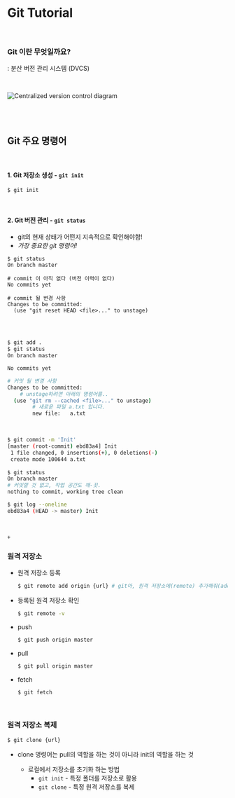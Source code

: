 # Git Tutorial

<br>

### Git 이란 무엇일까요?

: 분산 버전 관리 시스템 (DVCS)

<br>

![Centralized version control diagram](https://git-scm.com/book/en/v2/images/centralized.png)

<br>

<br>

## Git 주요 명령어

<br>

#### 1. Git 저장소 생성 -  `git init`

```shell
$ git init
```

<br>

#### 2. Git 버전 관리 -  `git status`

- git의 현재 상태가 어떤지 지속적으로 확인해야함!
- *가장 중요한 git 명령어!*

```shell
$ git status
On branch master

# commit 이 아직 없다 (버전 이력이 없다)
No commits yet

# commit 될 변경 사항
Changes to be committed:
  (use "git reset HEAD <file>..." to unstage)


```

<br>

```bash
$ git add .
$ git status
On branch master

No commits yet

# 커밋 될 변경 사항
Changes to be committed:
	# unstage하려면 아래의 명령어를..
  (use "git rm --cached <file>..." to unstage)
        # 새로운 파일 a.txt 입니다.
        new file:   a.txt
```

<br>

```bash
$ git commit -m 'Init'
[master (root-commit) ebd83a4] Init
 1 file changed, 0 insertions(+), 0 deletions(-)
 create mode 100644 a.txt
 
$ git status
On branch master
# 커밋할 것 없고, 작업 공간도 깨-끗.
nothing to commit, working tree clean

$ git log --oneline
ebd83a4 (HEAD -> master) Init
```

<br>



`+`

### 원격 저장소

* 원격 저장소 등록


  ```bash
  $ git remote add origin {url} # git아, 원격 저장소에(remote) 추가해줘(add) origin이라는 이름으로 url을
  ```
* 등록된 원격 저장소 확인

  ```bash
  $ git remote -v
  ```

* push

  ```bash
  $ git push origin master
  ```


* pull

  ```bash
  $ git pull origin master
  ```

* fetch

  ```bash
  $ git fetch
  ```

  <br>

### 원격 저장소 복제

```bash
$ git clone {url}
```

* clone 명령어는 pull의 역할을 하는 것이 아니라 init의 역할을 하는 것

  * 로컬에서 저장소를 초기화 하는 방법
    * `git init` - 특정 폴더를 저장소로 활용
    * `git clone` - 특정 원격 저장소를 복제

  <br>

